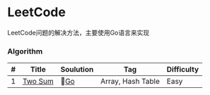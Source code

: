 # LeetCode
LeetCode问题的解决方法，主要使用Go语言来实现 
### Algorithm

|   #  |   Title       |   Soulution   |   Tag         |      Difficulty  |
| ---  | ----          | ----          |  ----         |        -----     |
| 1    | [Two Sum](https://leetcode.com/problems/two-sum/description/)       |    [Go](./Algorithm/twoSum.md)      |   Array, Hash Table     |   Easy       | 